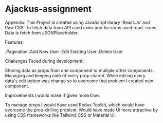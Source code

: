 # Ajackus-assignment
Appendix:
This Project is created using JavaScript library 'React.Js' and Raw CSS. To fetch data from API used axios and for icons used react-icons. Data is fetch from JSONPlaceholder.


Features:
  
  
  
  .Pagination
  .Add New User
  .Edit Existing User
  .Delete User

  
Challenges Faced during development:
  
  
  
  Sharing data as props from one component to multiple other components.
  Managing and keeping note of every prop shared.
  While editing every data's edit botton was change so to overcome that problem I created new component.


Improvements I would make if given more time:


To manage props I would have used Redux Toolkit, which would have overcome the prop-drilling problem.
Would have made UI more attractive by using CSS frameworks like Tailwind CSS or Material UI.
